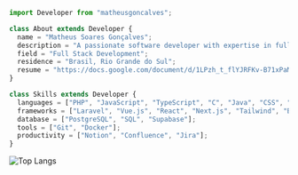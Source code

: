 ```js
import Developer from "matheusgoncalves";

class About extends Developer {
  name = "Matheus Soares Gonçalves";
  description = "A passionate software developer with expertise in full-stack development and hunger for knowledge. :)";
  field = "Full Stack Development";
  residence = "Brasil, Rio Grande do Sul";
  resume = "https://docs.google.com/document/d/1LPzh_t_flYJRFKv-B71xPaMmQiM7qgyQlE5oT5B-UPk/edit?usp=sharing";
}

class Skills extends Developer {
  languages = ["PHP", "JavaScript", "TypeScript", "C", "Java", "CSS", "HTML5"];
  frameworks = ["Laravel", "Vue.js", "React", "Next.js", "Tailwind", "Bootstrap"];
  database = ["PostgreSQL", "SQL", "Supabase"];
  tools = ["Git", "Docker"];
  productivity = ["Notion", "Confluence", "Jira"];
}
```
![Top Langs](https://github-readme-stats.vercel.app/api/top-langs/?username=matheusgoncalves&bg_color=151b23&hide_border=true&layout=compact)
